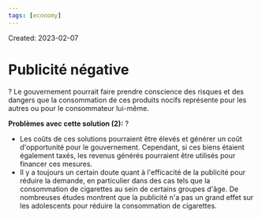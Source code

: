 ```yaml
---
tags: [economy]
---
```

Created: 2023-02-07

# Publicité négative
?
Le gouvernement pourrait faire prendre conscience des risques et des dangers que la consommation de ces produits nocifs représente pour les autres ou pour le consommateur lui-même.
<!--SR:!2024-06-15,172,230-->

**Problèmes avec cette solution (2):**
?
-   Les coûts de ces solutions pourraient être élevés et générer un coût d'opportunité pour le gouvernement. Cependant, si ces biens étaient également taxés, les revenus générés pourraient être utilisés pour financer ces mesures.
-   Il y a toujours un certain doute quant à l'efficacité de la publicité pour réduire la demande, en particulier dans des cas tels que la consommation de cigarettes au sein de certains groupes d'âge. De nombreuses études montrent que la publicité n'a pas un grand effet sur les adolescents pour réduire la consommation de cigarettes.
<!--SR:!2024-08-25,197,230-->